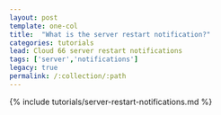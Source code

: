 ```yaml
---
layout: post
template: one-col
title:  "What is the server restart notification?"
categories: tutorials
lead: Cloud 66 server restart notifications
tags: ['server','notifications']
legacy: true
permalink: /:collection/:path
---
```


{% include tutorials/server-restart-notifications.md %}

